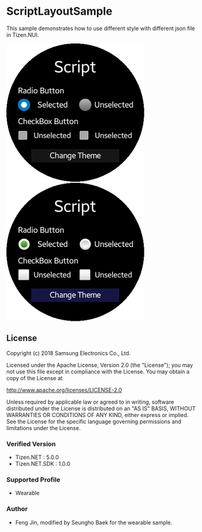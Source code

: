 # ScriptLayoutSample
This sample demonstrates how to use different style with different json file in Tizen.NUI.

![DefaultTheme](./Screenshots/defaultTheme.png)
![CustomTheme](./Screenshots/customTheme.png)

## License
Copyright (c) 2018 Samsung Electronics Co., Ltd.

Licensed under the Apache License, Version 2.0 (the "License");
you may not use this file except in compliance with the License.
You may obtain a copy of the License at

http://www.apache.org/licenses/LICENSE-2.0

Unless required by applicable law or agreed to in writing, software
distributed under the License is distributed on an "AS IS" BASIS,
WITHOUT WARRANTIES OR CONDITIONS OF ANY KIND, either express or implied.
See the License for the specific language governing permissions and
limitations under the License.

### Verified Version
* Tizen.NET : 5.0.0
* Tizen.NET.SDK : 1.0.0


### Supported Profile
* Wearable

### Author
* Feng Jin, modified by Seungho Baek for the wearable sample.
